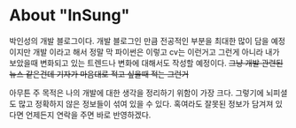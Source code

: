 # About "InSung"
박인성의 개발 블로그이다. 개발 블로그인 만큼 전공적인 부분을 최대한 많이 담을 예정이지만 개발 이라고 해서 정말 막 파이썬은 이렇고 cv는 이런거고 그런게 아니라 내가 보았을때 변화되고 있는 트렌드나 변화에 대해서도 작성할 예정이다. ~~그냥 개발 관련된 뉴스 같은건데 기자가 마음대로 적고 싶을때 적는 그런거~~

아무튼 주 목적은 나의 개발에 대한 생각을 정리하기 위함이 가장 크다. 그렇기에 뇌피셜도 많고 정확하지 않은 정보들이 섞여 있을 수 있다. 혹여라도 잘못된 정보가 담겨져 있다면 언제든지 연락을 주면 바로 반영하겠다. 

